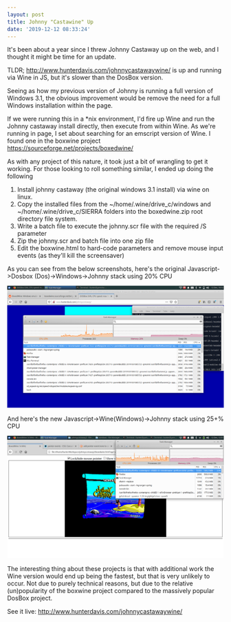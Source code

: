 ```yaml
---
layout: post
title: Johnny "Castawine" Up
date: '2019-12-12 08:33:24'
---
```



It's been about a year since I threw Johnny Castaway up on the web, and I thought it might be time for an update.  

TLDR; http://www.hunterdavis.com/johnnycastawaywine/ is up and running via Wine in JS, but it's slower than the DosBox version.

Seeing as how my previous version of Johnny is running a full version of Windows 3.1, the obvious improvement would be remove the need for a full Windows installation within the page. 

If we were running this in a *nix environment, I'd fire up Wine and run the Johnny castaway install directly, then execute from within Wine.  As we're running in page, I set about searching for an emscript version of Wine.  I found one in the boxwine project https://sourceforge.net/projects/boxedwine/

As with any project of this nature, it took just a bit of wrangling to get it working.  For those looking to roll something similar, I ended up doing the following

1. Install johnny castaway (the original windows 3.1 install) via wine on linux. 
2. Copy the installed files from the ~/home/.wine/drive_c/windows and ~/home/.wine/drive_c/SIERRA folders into the boxedwine.zip root directory file system. 
3. Write a batch file to execute the johnny.scr file with the required /S parameter
4. Zip the johnny.scr and batch file into one zip file
5. Edit the boxwine.html to hard-code parameters and remove mouse input events (as they'll kill the screensaver)

As you can see from the below screenshots, here's the original Javascript->Dosbox (Dos)->Windows->Johnny stack using 20% CPU


![](https://github.com/huntergdavis/huntergdavis.github.io/raw/master/content/images/2019/johnny_dosbox_20_percent.png)

And here's the new Javascript->Wine(Windows)->Johnny stack using 25+% CPU

![](https://github.com/huntergdavis/huntergdavis.github.io/raw/master/content/images/2019/johnny_boxedwine_25_percent.png)

The interesting thing about these projects is that with additional work the Wine version would end up being the fastest, but that is very unlikely to occur.  Not due to purely technical reasons, but due to the relative (un)popularity of the boxwine project compared to the massively popular DosBox project.  

See it live:
http://www.hunterdavis.com/johnnycastawaywine/
